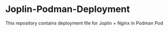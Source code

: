 # Joplin-Podman-Deployment
This repository contains deployment file for Joplin + Nginx in Podman Pod
